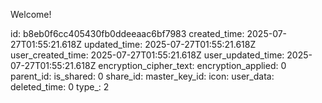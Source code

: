 Welcome!

id: b8eb0f6cc405430fb0ddeeaac6bf7983
created_time: 2025-07-27T01:55:21.618Z
updated_time: 2025-07-27T01:55:21.618Z
user_created_time: 2025-07-27T01:55:21.618Z
user_updated_time: 2025-07-27T01:55:21.618Z
encryption_cipher_text: 
encryption_applied: 0
parent_id: 
is_shared: 0
share_id: 
master_key_id: 
icon: 
user_data: 
deleted_time: 0
type_: 2